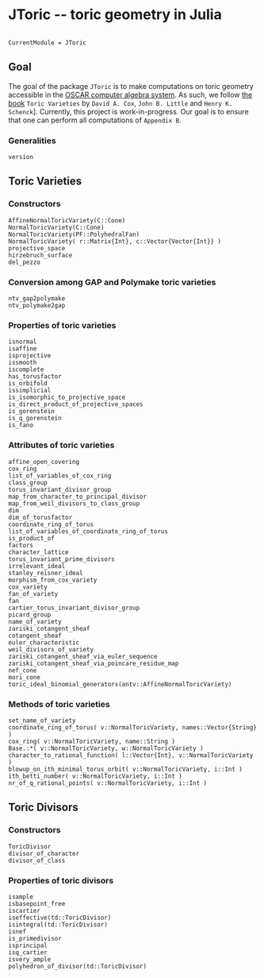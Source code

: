 # JToric -- toric geometry in Julia

```@contents
```

```@meta
CurrentModule = JToric
```

## Goal

The goal of the package `JToric` is to make computations on toric geometry accessible in the [OSCAR computer algebra system](https://oscar.computeralgebra.de/). As such, we follow [the book](https://www.ams.org/publications/authors/books/postpub/gsm-124) `Toric Varieties` by `David A. Cox`, `John B. Little` and `Henry K. Schenck`]. Currently, this project is work-in-progress. Our goal is to ensure that one can perform all computations of `Appendix B`.


### Generalities

```@docs
version
```

## Toric Varieties

### Constructors

```@docs
AffineNormalToricVariety(C::Cone)
NormalToricVariety(C::Cone)
NormalToricVariety(PF::PolyhedralFan)
NormalToricVariety( r::Matrix{Int}, c::Vector{Vector{Int}} )
projective_space
hirzebruch_surface
del_pezzo
```

### Conversion among GAP and Polymake toric varieties

```@docs
ntv_gap2polymake
ntv_polymake2gap
```

### Properties of toric varieties

```@docs
isnormal
isaffine
isprojective
issmooth
iscomplete
has_torusfactor
is_orbifold
issimplicial
is_isomorphic_to_projective_space
is_direct_product_of_projective_spaces
is_gorenstein
is_q_gorenstein
is_fano
```

### Attributes of toric varieties

```@docs
affine_open_covering
cox_ring
list_of_variables_of_cox_ring
class_group
torus_invariant_divisor_group
map_from_character_to_principal_divisor
map_from_weil_divisors_to_class_group
dim
dim_of_torusfactor
coordinate_ring_of_torus
list_of_variables_of_coordinate_ring_of_torus
is_product_of
factors
character_lattice
torus_invariant_prime_divisors
irrelevant_ideal
stanley_reisner_ideal
morphism_from_cox_variety
cox_variety
fan_of_variety
fan
cartier_torus_invariant_divisor_group
picard_group
name_of_variety
zariski_cotangent_sheaf
cotangent_sheaf
euler_characteristic
weil_divisors_of_variety
zariski_cotangent_sheaf_via_euler_sequence
zariski_cotangent_sheaf_via_poincare_residue_map
nef_cone
mori_cone
toric_ideal_binomial_generators(antv::AffineNormalToricVariety)
```


### Methods of toric varieties

```@docs
set_name_of_variety
coordinate_ring_of_torus( v::NormalToricVariety, names::Vector{String} )
cox_ring( v::NormalToricVariety, name::String )
Base.:*( v::NormalToricVariety, w::NormalToricVariety )
character_to_rational_function( l::Vector{Int}, v::NormalToricVariety )
blowup_on_ith_minimal_torus_orbit( v::NormalToricVariety, i::Int )
ith_betti_number( v::NormalToricVariety, i::Int )
nr_of_q_rational_points( v::NormalToricVariety, i::Int )
```


## Toric Divisors

### Constructors

```@docs
ToricDivisor
divisor_of_character
divisor_of_class
```

### Properties of toric divisors

```@docs
isample
isbasepoint_free
iscartier
iseffective(td::ToricDivisor)
isintegral(td::ToricDivisor) 
isnef
is_primedivisor
isprincipal
isq_cartier
isvery_ample
polyhedron_of_divisor(td::ToricDivisor)
```
